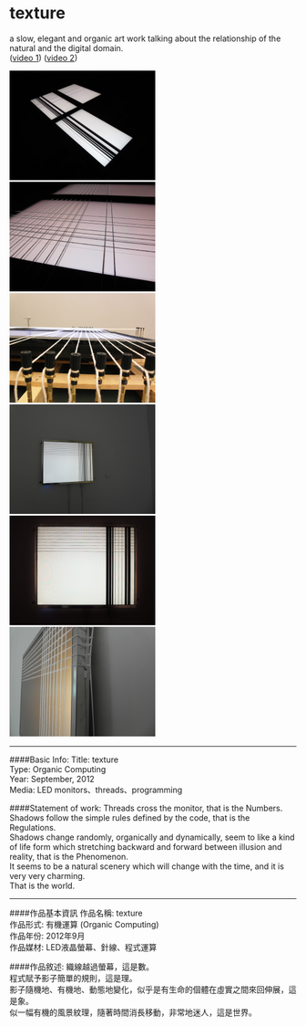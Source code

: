 texture
=======

a slow, elegant and organic art work talking about the relationship of the natural and the digital domain.  
([video 1](http://www.youtube.com/watch?v=GTB5BmkbWRs)) ([video 2](http://www.youtube.com/watch?v=rP8ab175oxg))

<img src="https://github.com/shengpo/texture/raw/master/photo/texture_onFloor_5.jpg" width="256" height="192" />
<img src="https://github.com/shengpo/texture/raw/master/photo/texture_onFloor_8.jpg" width="256" height="192" />
<img src="https://github.com/shengpo/texture/raw/master/photo/texture_onFloor_3.jpg" width="256" height="192" />
<img src="https://github.com/shengpo/texture/raw/master/photo/texture_onWall_0.jpg" width="256" height="192" />
<img src="https://github.com/shengpo/texture/raw/master/photo/texture_onWall_1.jpg" width="256" height="192" />
<img src="https://github.com/shengpo/texture/raw/master/photo/texture_onWall_3.jpg" width="256" height="192" />

----------------------------------------


####Basic Info:
Title:	texture <br/>
Type:	Organic Computing <br/>
Year:	September, 2012 <br/>
Media:	LED monitors、threads、programming <br/>

####Statement of work:
Threads cross the monitor, that is the Numbers. <br/>
Shadows follow the simple rules defined by the code, that is the Regulations. <br/>
Shadows change randomly, organically and dynamically, seem to like a kind of life form which stretching backward and forward between illusion and reality, that is the Phenomenon. <br/>
It seems to be a natural scenery which will change with the time, and it is very very charming. <br/>
That is the world.

----------------------------------------

####作品基本資訊
作品名稱:	texture <br/>
作品形式:	有機運算 (Organic Computing) <br/>
作品年份:	2012年9月 <br/>
作品媒材:	LED液晶螢幕、針線、程式運算 <br/>

####作品敘述:
織線越過螢幕，這是數。 <br/>
程式賦予影子簡單的規則，這是理。 <br/>
影子隨機地、有機地、動態地變化，似乎是有生命的個體在虛實之間來回伸展，這是象。 <br/>
似一幅有機的風景紋理，隨著時間消長移動，非常地迷人，這是世界。 <br/>
